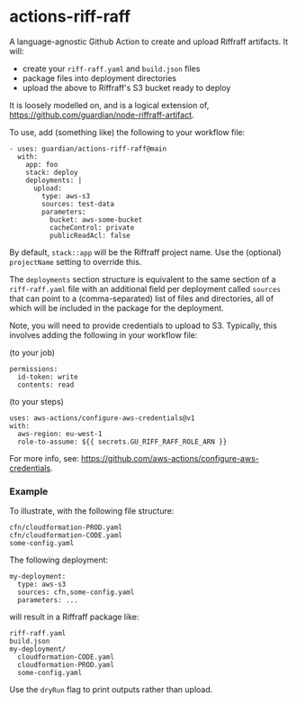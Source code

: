 # actions-riff-raff

A language-agnostic Github Action to create and upload Riffraff artifacts. It will:

- create your `riff-raff.yaml` and `build.json` files
- package files into deployment directories
- upload the above to Riffraff's S3 bucket ready to deploy

It is loosely modelled on, and is a logical extension of,
https://github.com/guardian/node-riffraff-artifact.

To use, add (something like) the following to your workflow file:

```
- uses: guardian/actions-riff-raff@main
  with:
    app: foo
    stack: deploy
    deployments: |
      upload:
        type: aws-s3
        sources: test-data
        parameters:
          bucket: aws-some-bucket
          cacheControl: private
          publicReadAcl: false
```

By default, `stack::app` will be the Riffraff project name. Use the (optional)
`projectName` setting to override this.

The `deployments` section structure is equivalent to the same section of a
`riff-raff.yaml` file with an additional field per deployment called `sources` that
can point to a (comma-separated) list of files and directories, all of which will
be included in the package for the deployment.

Note, you will need to provide credentials to upload to S3. Typically, this
involves adding the following in your workflow file:

(to your job)

```
permissions:
  id-token: write
  contents: read
```

(to your steps)

```
uses: aws-actions/configure-aws-credentials@v1
with:
  aws-region: eu-west-1
  role-to-assume: ${{ secrets.GU_RIFF_RAFF_ROLE_ARN }}
```

For more info, see: https://github.com/aws-actions/configure-aws-credentials.

### Example

To illustrate, with the following file structure:

```
cfn/cloudformation-PROD.yaml
cfn/cloudformation-CODE.yaml
some-config.yaml
```

The following deployment:

```
my-deployment:
  type: aws-s3
  sources: cfn,some-config.yaml
  parameters: ...
```

will result in a Riffraff package like:

```
riff-raff.yaml
build.json
my-deployment/
  cloudformation-CODE.yaml
  cloudformation-PROD.yaml
  some-config.yaml
```

Use the `dryRun` flag to print outputs rather than upload.
